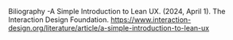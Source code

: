 Biliography
-A Simple Introduction to Lean UX. (2024, April 1). The Interaction Design Foundation. https://www.interaction-design.org/literature/article/a-simple-introduction-to-lean-ux

